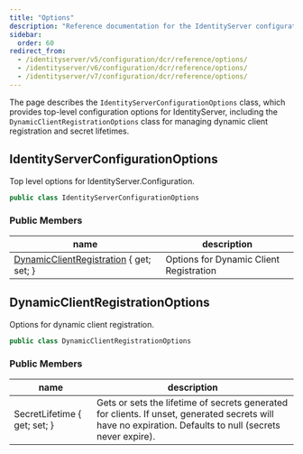 ```yaml
---
title: "Options"
description: "Reference documentation for the IdentityServer configuration options related to dynamic client registration and secret lifetimes."
sidebar:
  order: 60
redirect_from:
  - /identityserver/v5/configuration/dcr/reference/options/
  - /identityserver/v6/configuration/dcr/reference/options/
  - /identityserver/v7/configuration/dcr/reference/options/
---
```


The page describes the `IdentityServerConfigurationOptions` class, which provides top-level configuration options for
IdentityServer, including the `DynamicClientRegistrationOptions` class for managing dynamic client registration and
secret lifetimes.

## IdentityServerConfigurationOptions

Top level options for IdentityServer.Configuration.

```csharp
public class IdentityServerConfigurationOptions
```

### Public Members

| name                                                                         | description                             |
|------------------------------------------------------------------------------|-----------------------------------------|
| [DynamicClientRegistration](#dynamicclientregistrationoptions) { get; set; } | Options for Dynamic Client Registration |

## DynamicClientRegistrationOptions

Options for dynamic client registration.

```csharp
public class DynamicClientRegistrationOptions
```

### Public Members

| name                         | description                                                                                                                                               |
|------------------------------|-----------------------------------------------------------------------------------------------------------------------------------------------------------|
| SecretLifetime { get; set; } | Gets or sets the lifetime of secrets generated for clients. If unset, generated secrets will have no expiration. Defaults to null (secrets never expire). |
